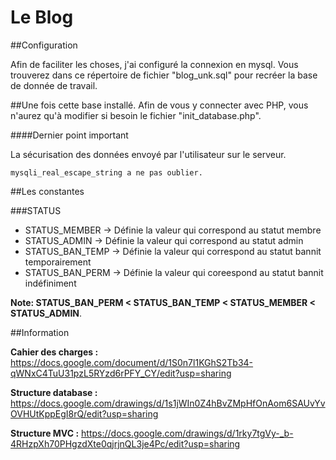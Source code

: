 Le Blog
=======

##Configuration

Afin de faciliter les choses, j'ai configuré la connexion en mysql.
Vous trouverez dans ce répertoire de fichier "blog_unk.sql" pour recréer la base de donnée de travail.

##Une fois cette base installé.
Afin de vous y connecter avec PHP, vous n'aurez qu'à modifier si besoin le fichier "init_database.php".


####Dernier point important

La sécurisation des données envoyé par l'utilisateur sur le serveur.

    mysqli_real_escape_string a ne pas oublier.





##Les constantes

###STATUS

+   STATUS_MEMBER       -> Définie la valeur qui correspond au statut membre
+   STATUS_ADMIN        -> Définie la valeur qui correspond au statut admin
+   STATUS_BAN_TEMP     -> Définie la valeur qui correspond au statut bannit temporairement
+   STATUS_BAN_PERM     -> Définie la valeur qui coreespond au statut bannit indéfiniment

__Note: STATUS_BAN_PERM < STATUS_BAN_TEMP < STATUS_MEMBER < STATUS_ADMIN__.



##Information

**Cahier des charges :**
https://docs.google.com/document/d/1S0n7l1KGhS2Tb34-qWNxC4TuU31pzL5RYzd6rPFY_CY/edit?usp=sharing


**Structure database :**
https://docs.google.com/drawings/d/1s1jWIn0Z4hBvZMpHfOnAom6SAUvYvOVHUtKppEgI8rQ/edit?usp=sharing



**Structure MVC :**
https://docs.google.com/drawings/d/1rky7tgVy-_b-4RHzpXh70PHgzdXte0qjrjnQL3je4Pc/edit?usp=sharing

